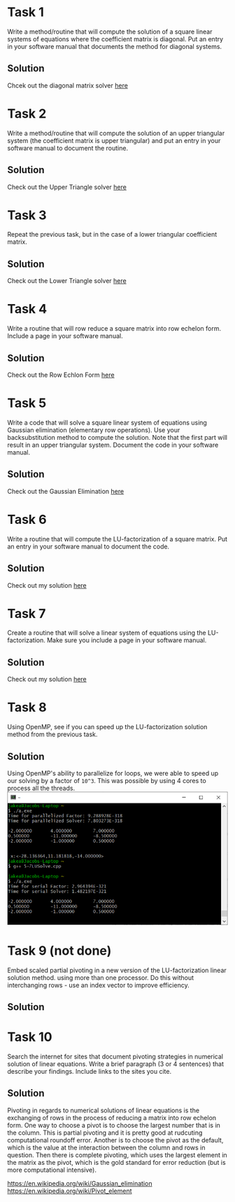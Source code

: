 # Task 1
Write a method/routine that will compute the solution of a square linear systems of equations where the coefficient matrix is diagonal. Put an entry in your software manual that documents the method for diagonal systems.


## Solution
Chcek out the diagonal matrix solver [here](https://github.com/jakeat555/math4610/blob/master/SoftwareManual/diagonal.md)

# Task 2 
Write a method/routine that will compute the solution of an upper triangular system (the coefficient matrix is upper triangular) and put an entry in your software manual to document the routine.

## Solution
Check out the Upper Triangle solver [here](https://github.com/jakeat555/math4610/blob/master/SoftwareManual/upperTriangle.md)

# Task 3
Repeat the previous task, but in the case of a lower triangular coefficient matrix.

## Solution
Check out the Lower Triangle solver [here](https://github.com/jakeat555/math4610/blob/master/SoftwareManual/lowerTriangle.md)

# Task 4
Write a routine that will row reduce a square matrix into row echelon form. Include a page in your software manual.

## Solution
Check out the Row Echlon Form [here](https://github.com/jakeat555/math4610/blob/master/SoftwareManual/rowEchelon.md)

# Task 5
Write a code that will solve a square linear system of equations using Gaussian elimination (elementary row operations). Use your backsubstitution method to compute the solution. Note that the first part will result in an upper triangular system. Document the code in your software manual.

## Solution
Check out the Gaussian Elimination [here](https://github.com/jakeat555/math4610/blob/master/SoftwareManual/gaussianElim.md)

# Task 6
Write a routine that will compute the LU-factorization of a square matrix. Put an entry in your software manual to document the code.

## Solution
Check out my solution [here](https://github.com/jakeat555/math4610/blob/master/SoftwareManual/LUFactor.md)


# Task 7
Create a routine that will solve a linear system of equations using the LU-factorization. Make sure you include a page in your software manual.

## Solution
Check out my solution [here](https://github.com/jakeat555/math4610/blob/master/SoftwareManual/LUSolve.md)

# Task 8
Using OpenMP, see if you can speed up the LU-factorization solution method from the previous task.

## Solution
Using OpenMP's ability to parallelize for loops, we were able to speed up our solving by a factor of `10^3`. This was possible by using 4 cores to process all the threads.
![Image](https://github.com/jakeat555/math4610/blob/master/Tasksheets/src/SolveButFaster.PNG)

# Task 9 (not done)
Embed scaled partial pivoting in a new version of the LU-factorization linear solution method. using more than one processor. Do this without interchanging rows - use an index vector to improve efficiency.

## Solution


# Task 10
Search the internet for sites that document pivoting strategies in numerical solution of linear equations. Write a brief paragraph (3 or 4 sentences) that describe your findings. Include links to the sites you cite.

## Solution
Pivoting in regards to numerical solutions of linear equations is the exchanging of rows in the process of reducing a matrix into row echelon form. One way to choose a pivot is to choose the largest number that is in the column. This is partial pivoting and it is pretty good at rudcuting computational roundoff error. Another is to choose the pivot as the default, which is the value at the interaction between the column and rows in question. Then there is complete pivoting, which uses the largest element in the matrix as the pivot, which is the gold standard for error reduction (but is more computational intensive).

https://en.wikipedia.org/wiki/Gaussian_elimination
https://en.wikipedia.org/wiki/Pivot_element
